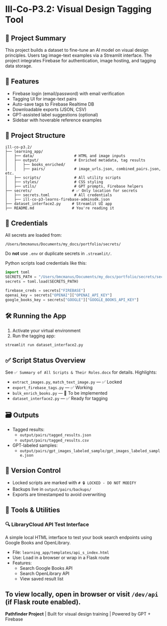 # Ill-Co-P3.2: Visual Design Tagging Tool

## 🧠 Project Summary
This project builds a dataset to fine-tune an AI model on visual design principles. Users tag image-text examples via a Streamlit interface. The project integrates Firebase for authentication, image hosting, and tagging data storage.

## 🚀 Features
- Firebase login (email/password) with email verification
- Tagging UI for image-text pairs
- Auto-save tags to Firebase Realtime DB
- Downloadable exports (JSON, CSV)
- GPT-assisted label suggestions (optional)
- Sidebar with hoverable reference examples

## 📁 Project Structure
```
ill-co-p3.2/
├── learning_app/
│   ├── data/                  # HTML and image inputs
│   ├── output/                # Enriched metadata, tag results
│   │   ├── books_enriched/    
│   │   ├── pairs/             # image_urls.json, combined_pairs.json, etc.
│   ├── scripts/               # All utility scripts
│   ├── styles/                # CSS styling
│   ├── utils/                 # GPT prompts, Firebase helpers
├── secrets/                  # ✅ Only location for secrets
│   ├── secrets.toml           # All credentials
│   ├── ill-co-p3-learns-firebase-adminsdk.json
├── dataset_interface2.py     # Streamlit UI app
├── README.md                 # You're reading it
```

## 🔐 Credentials
All secrets are loaded from:
```
/Users/bmcmanus/Documents/my_docs/portfolio/secrets/
```
Do **not** use `.env` or duplicate secrets in `.streamlit/`.

Python scripts load credentials like this:
```python
import toml
SECRETS_PATH = "/Users/bmcmanus/Documents/my_docs/portfolio/secrets/secrets.toml"
secrets = toml.load(SECRETS_PATH)

firebase_creds = secrets["FIREBASE"]
openai_key = secrets["OPENAI"]["OPENAI_API_KEY"]
google_books_key = secrets["GOOGLE"]["GOOGLE_BOOKS_API_KEY"]
```

## 🛠️ Running the App
1. Activate your virtual environment
2. Run the tagging app:
```bash
streamlit run dataset_interface2.py
```

## ✅ Script Status Overview
See `✅ Summary of All Scripts & Their Roles.docx` for details. Highlights:
- `extract_images.py`, `match_text_image.py` — ✅ Locked
- `export_firebase_tags.py` — ✅ Working
- `bulk_enrich_books.py` — 🔲 To be implemented
- `dataset_interface2.py` — ✅ Ready for tagging

## 🗃️ Outputs
- Tagged results:
  - `output/pairs/tagged_results.json`
  - `output/pairs/tagged_results.csv`
- GPT-labeled samples:
  - `output/pairs/gpt_images_labeled_sample/gpt_images_labeled_sample.json`

## 🧾 Version Control
- Locked scripts are marked with `# 🔒 LOCKED - DO NOT MODIFY`
- Backups live in `output/pairs/backups/`
- Exports are timestamped to avoid overwriting

## 🧰 Tools & Utilities

### 🔍 LibraryCloud API Test Interface

A simple local HTML interface to test your book search endpoints using Google Books and OpenLibrary.

- File: `learning_app/templates/api_s_index.html`
- Use: Load in a browser or wrap in a Flask route
- Features:
  - Search Google Books API
  - Search OpenLibrary API
  - View saved result list

To view locally, open in browser or visit `/dev/api` (if Flask route enabled).
---
**Pathfinder Project** | Built for visual design training | Powered by GPT + Firebase